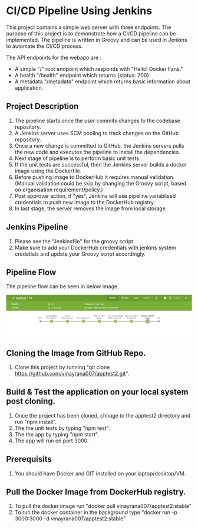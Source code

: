 # CI/CD Pipeline Using Jenkins
This project contains a simple web server with three endpoints. The purpose of this project is to demonstrate how a CI/CD pipeline can be implemented. The pipeline is written in Groovy and can be used in Jenkins to automate the CI/CD process. 

The API endpoints for the webapp are :
- A simple "/" root endpoint which responds with "Hello! Docker Fans."
- A health "/health" endpoint which returns {status: 200}
- A metadata "/metadata" endpoint which returns basic information about application.


## Project Description 
1. The pipeline starts once the user commits changes to the codebase repository.
2. A Jenkins server uses SCM pooling to track changes on the GitHub repository.
3. Once a new change is committed to GitHub, the Jenkins servers pulls the new code and executes the pipeline to install the dependencies.
4. Next stage of pipeline is to perform basic unit tests.
5. If the unit tests are successful, then the Jenkins server builds a docker image using the Dockerfile.
6. Before pushing image to DockerHub it requires manual validation. (Manual validation could be skip by changing the Groovy script, based on organisation requirement/policy.)
7. Post approvar action, if "yes", Jenkins will use pipeline variablised credentials to push new image to the DockerHub registry.
8. In last stage, the server removes the image from local storage.


## Jenkins Pipeline
1. Please see the "Jenkinsfile" for the groovy script.
2. Make sure to add your DockerHub credentials with jenkins system credetials and update your Groovy script accordingly.

## Pipeline Flow
The pipeline flow can be seen in below image.

<img src="images/CICD-Pipeline.JPG">

## Cloning the Image from GitHub Repo.
1. Clone this project by running "git clone https://github.com/vinayrana007/apptest2.git".


## Build & Test the application on your local system post cloning.
1. Once the project has been cloned, chnage to the apptest2 directory and run "npm install".
2. The the unit tests by typing "npm test".
3. The the app by typing "npm start".
4. The app will run on port 3000.


## Prerequisits
1. You should have Docker and GIT installed on your laptop/desktop/VM.


## Pull the Docker Image from DockerHub registry.
1. To pull the docker image run "docker pull vinayrana007/apptest2:stable"
2. To run the docker container in the background type "docker run -p 3000:3000 -d vinayrana007/apptest2:stable"

